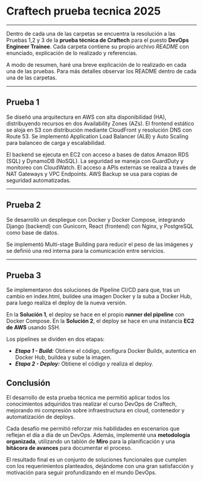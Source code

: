 # Craftech prueba tecnica 2025
---

Dentro de cada una de las carpetas se encuentra la resolución a las Pruebas 1,2 y 3 de la **prueba técnica de Craftech** para el puesto **DevOps Engineer Trainee**. Cada carpeta contiene su propio archivo *README* con enunciado, explicación de lo realizado y referencias.

A modo de resumen, haré una breve explicación de lo realizado en cada una de las pruebas. Para más detalles observar los README dentro de cada una de las carpetas.

---
## Prueba 1

Se diseñó una arquitectura en AWS con alta disponibilidad (HA), distribuyendo recursos en dos Availability Zones (AZs). El frontend estático se aloja en S3 con distribución mediante CloudFront y resolución DNS con Route 53. Se implementó Application Load Balancer (ALB) y Auto Scaling para balanceo de carga y escalabilidad.

El backend se ejecuta en EC2 con acceso a bases de datos Amazon RDS (SQL) y DynamoDB (NoSQL). La seguridad se maneja con GuardDuty y monitoreo con CloudWatch. El acceso a APIs externas se realiza a través de NAT Gateways y VPC Endpoints. AWS Backup se usa para copias de seguridad automatizadas.

---
## Prueba 2
Se desarrolló un despliegue con Docker y Docker Compose, integrando Django (backend) con Gunicorn, React (frontend) con Nginx, y PostgreSQL como base de datos.

Se implementó Multi-stage Building para reducir el peso de las imágenes y se definió una red interna para la comunicación entre servicios.

---
## Prueba 3

Se implementaron dos soluciones de Pipeline CI/CD para que, tras un cambio en index.html, buildee una imagen Docker y la suba a Docker Hub, para luego realiza el deploy de la nueva versión.

En la **Solución 1**, el deploy se hace en el propio **runner del pipeline** con Docker Compose.
En la **Solución 2**, el deploy se hace en una instancia **EC2 de AWS** usando SSH.

Los pipelines se dividen en dos etapas:
- ***Etapa 1 - Build:*** Obtiene el código, configura Docker Buildx, autentica en Docker Hub, buildea y sube la imagen.
- ***Etapa 2 - Deploy:*** Obtiene el código y realiza el deploy.




## Conclusión

El desarrollo de esta prueba técnica me permitió aplicar todos los conocimientos adquiridos tras realizar el curso DevOps de Craftech, mejorando mi compresión sobre infraestructura en cloud, contenedor y automatización de deploys.

Cada desafío me permitió reforzar mis habilidades en escenarios que reflejan el día a día de un DevOps. Además, implementé una **metodología organizada**, utilizando un tablón de **Miro** para la planificación y una **bitácora de avances** para documentar el proceso.

El resultado final es un conjunto de soluciones funcionales que cumplen con los requerimientos planteados, dejándome con una gran satisfacción y motivación para seguir profundizando en el mundo DevOps.